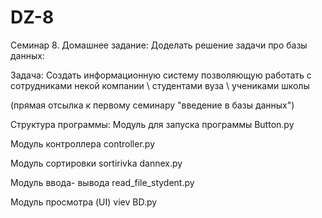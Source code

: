 # DZ-8
Семинар 8. Домашнее задание:
Доделать решение задачи про базы данных:

Задача: Создать информационную систему позволяющую работать с сотрудниками некой компании \ студентами вуза \ учениками школы

(прямая отсылка к первому семинару "введение в базы данных")

Структура программы:
Модуль для запуска программы
Button.py

Модуль контроллера
controller.py

Модуль сортировки
sortirivka dannex.py

Модуль ввода- вывода
read_file_stydent.py

Модуль просмотра (UI)
viev BD.py

